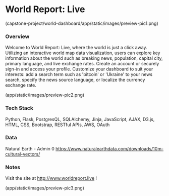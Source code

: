 # World Report: Live

(capstone-project/world-dashboard/app/static/images/preview-pic1.png)

### Overview
Welcome to World Report: Live, where the world is just a click away.  Utilizing an interactive world map data visualization, users can explore key information about the world such as breaking news, population, capital city, primary language, and live exchange rates. Create an account or securely sign-in and access your profile. Customize your dashboard to suit your interests: add a search term such as 'bitcoin' or 'Ukraine' to your news search, specify the news source language, or localize the currency exchange rate.

(app/static/images/preview-pic2.png)

### Tech Stack
Python, Flask, PostgresQL, SQLAlchemy, Jinja, JavaScript, AJAX, D3.js, HTML, CSS, Bootstrap, RESTful APIs, AWS, OAuth

### Data
Natural Earth - Admin 0 
https://www.naturalearthdata.com/downloads/10m-cultural-vectors/


### Notes
Visit the site at http://www.worldreport.live !

(app/static/images/preview-pic3.png)
